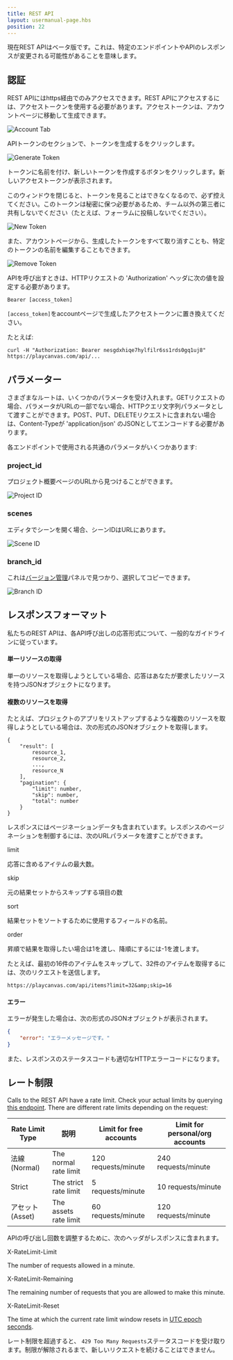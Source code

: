 ```yaml
---
title: REST API
layout: usermanual-page.hbs
position: 22
---
```


<div class="alert alert-info">
    現在REST APIはベータ版です。これは、特定のエンドポイントやAPIのレスポンスが変更される可能性があることを意味します。
</div>

## 認証

REST APIにはhttps経由でのみアクセスできます。REST APIにアクセスするには、アクセストークンを使用する必要があります。アクセストークンは、アカウントページに移動して生成できます。

![Account Tab][4]

APIトークンのセクションで、トークンを生成するをクリックします。

![Generate Token][1]

トークンに名前を付け、新しいトークンを作成するボタンをクリックします。新しいアクセストークンが表示されます。

このウィンドウを閉じると、トークンを見ることはできなくなるので、必ず控えてください。このトークンは秘密に保つ必要があるため、チーム以外の第三者に共有しないでください（たとえば、フォーラムに投稿しないでください）。

![New Token][2]

また、アカウントページから、生成したトークンをすべて取り消すことも、特定のトークンの名前を編集することもできます。

![Remove Token][3]

APIを呼び出すときは、HTTPリクエストの 'Authorization' ヘッダに次の値を設定する必要があります。

```none
Bearer [access_token]
```

`[access_token]`をaccountページで生成したアクセストークンに置き換えてください。

たとえば:

```none
curl -H "Authorization: Bearer nesgdxhiqe7hylfilr6ss1rds0gq1uj8" https://playcanvas.com/api/...
```

## パラメーター

さまざまなルートは、いくつかのパラメータを受け入れます。GETリクエストの場合、パラメータがURLの一部でない場合、HTTPクエリ文字列パラメータとして渡すことができます。POST、PUT、DELETEリクエストに含まれない場合は、Content-Typeが 'application/json' のJSONとしてエンコードする必要があります。

各エンドポイントで使用される共通のパラメータがいくつかあります:

### project_id

プロジェクト概要ページのURLから見つけることができます。

![Project ID][6]

### scenes

エディタでシーンを開く場合、シーンIDはURLにあります。

![Scene ID][7]

### branch_id

これは[バージョン管理][5]パネルで見つかり、選択してコピーできます。

![Branch ID][8]

## レスポンスフォーマット

私たちのREST APIは、各API呼び出しの応答形式について、一般的なガイドラインに従っています。

#### 単一リソースの取得

単一のリソースを取得しようとしている場合、応答はあなたが要求したリソースを持つJSONオブジェクトになります。

#### 複数のリソースを取得

たとえば、プロジェクトのアプリをリストアップするような複数のリソースを取得しようとしている場合は、次の形式のJSONオブジェクトを取得します。

```none
{
    "result": [
        resource_1,
        resource_2,
        ...,
        resource_N
    ],
    "pagination": {
        "limit": number,
        "skip": number,
        "total": number
    }
}
```

レスポンスにはページネーションデータも含まれています。レスポンスのページネーションを制御するには、次のURLパラメータを渡すことができます。

<div class="params">
<div class="parameter"><span class="param">limit</span><p>応答に含めるアイテムの最大数。</p></div>
<div class="parameter"><span class="param">skip</span><p>元の結果セットからスキップする項目の数</p></div>
<div class="parameter"><span class="param">sort</span><p>結果セットをソートするために使用するフィールドの名前。</p></div>
<div class="parameter"><span class="param">order</span><p>昇順で結果を取得したい場合は1を渡し、降順にするには-1を渡します。</p></div>
</div>

たとえば、最初の16件のアイテムをスキップして、32件のアイテムを取得するには、次のリクエストを送信します。

```none
https://playcanvas.com/api/items?limit=32&amp;skip=16
```

#### エラー

エラーが発生した場合は、次の形式のJSONオブジェクトが表示されます。

```json
{
    "error": "エラーメッセージです。"
}
```

また、レスポンスのステータスコードも適切なHTTPエラーコードになります。

## レート制限

Calls to the REST API have a rate limit. Check your actual limits by querying [this endpoint](https://playcanvas.com/api/ratelimits).
There are different rate limits depending on the request:

| Rate Limit Type | 説明               | Limit for free accounts          | Limit for personal/org accounts   |
|-----------------|---------------------------|-------------------------------|--------------------------------|
| 法線 (Normal)          | The normal rate limit     | 120 requests/minute    | 240 requests/minute     |
| Strict          | The strict rate limit     | 5 requests/minute      | 10 requests/minute      |
| アセット (Asset)          | The assets rate limit     | 60 requests/minute     | 120 requests/minute     |


APIの呼び出し回数を調整するために、次のヘッダがレスポンスに含まれます。

<div class="params">
<div class="parameter"><span class="param">X-RateLimit-Limit</span><p>The number of requests allowed in a minute.</p></div>
<div class="parameter"><span class="param">X-RateLimit-Remaining</span><p>The remaining number of requests that you are allowed to make this minute.</p></div>
<div class="parameter"><span class="param">X-RateLimit-Reset</span><p>The time at which the current rate limit window resets in <a href="https://en.wikipedia.org/wiki/Unix_time" target="_blank">UTC epoch seconds</a>.</p></div>
</div>

レート制限を超過すると、 `429 Too Many Requests`ステータスコードを受け取ります。制限が解除されるまで、新しいリクエストを続けることはできません。

[1]: /images/user-manual/api/generate-token.png
[2]: /images/user-manual/api/new-token.png
[3]: /images/user-manual/api/remove-token.png
[4]: /images/user-manual/api/account-tab.png
[5]: /user-manual/version-control/
[6]: /images/user-manual/api/project-id.png
[7]: /images/user-manual/api/scene-id.png
[8]: /images/user-manual/api/branch-id.png
